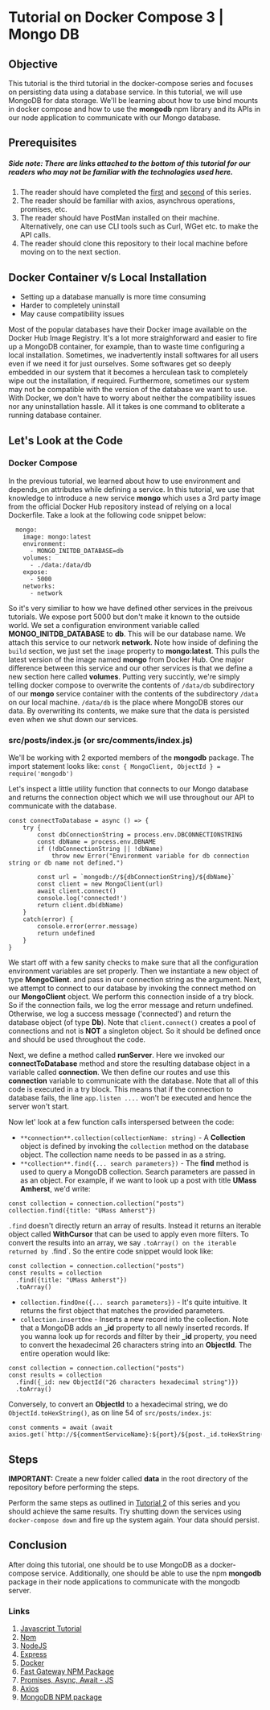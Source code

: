 # Tutorial on Docker Compose 3 | Mongo DB

## Objective
This tutorial is the third tutorial in the docker-compose series and focuses on persisting data using a database service. In this tutorial, we will use MongoDB for data storage. We'll be learning about how to use bind mounts in docker compose and how to use the **mongodb** npm library and its APIs in our node application to communicate with our Mongo database.

## Prerequisites
##### Side note: There are links attached to the bottom of this tutorial for our readers who may not be familiar with the technologies used here.
1. The reader should have completed the [first](https://github.com/scalable-web-systems/docker-compose-node) and [second](https://github.com/scalable-web-systems/docker-compose-gateway) of this series. 
2. The reader should be familiar with axios, asynchrous operations, promises, etc.
3. The reader should have PostMan installed on their machine. Alternatively, one can use CLI tools such as Curl, WGet etc. to make the API calls.
4. The reader should clone this repository to their local machine before moving on to the next section.

## Docker Container v/s Local Installation

* Setting up a database manually is more time consuming
* Harder to completely uninstall
* May cause compatibility issues

Most of the popular databases have their Docker image available on the Docker Hub Image Registry. It's a lot more straighforward and easier to fire up a MongoDB container, for example, than to waste time configuring a local installation. Sometimes, we inadvertently install softwares for all users even if we need it for just ourselves. Some softwares get so deeply embedded in our system that it becomes a herculean task to completely wipe out the installation, if required. Furthermore, sometimes our system may not be compatible with the version of the database we want to use. With Docker, we don't have to worry about neither the compatibility issues nor any uninstallation hassle. All it takes is one command to obliterate a running database container.

## Let's Look at the Code

### Docker Compose
In the previous tutorial, we learned about how to use environment and depends_on attributes while defining a service. In this tutorial, we use that knowledge to introduce a new service **mongo** which uses a 3rd party image from the official Docker Hub repository instead of relying on a local Dockerfile. Take a look at the following code snippet below:

```
  mongo:
    image: mongo:latest
    environment:
      - MONGO_INITDB_DATABASE=db
    volumes:
      - ./data:/data/db
    expose:
      - 5000
    networks:
      - network
```

So it's very similiar to how we have defined other services in the preivous tutorials. We expose port 5000 but don't make it known to the outside world. We set a configuration environment variable called **MONGO_INITDB_DATABASE** to **db**. This will be our database name. We attach this service to our network **network**. Note how inside of defining the `build` section, we just set the `image` property to **mongo:latest**. This pulls the latest version of the image named **mongo** from Docker Hub. One major difference between this service and our other services is that we define a new section here called **volumes**. Putting very succintly, we're simply telling docker compose to overwrite the contents of `/data/db` subdirectory of our **mongo** service container with the contents of the subdirectory `/data` on our local machine. `/data/db` is the place where MongoDB stores our data. By overwriting its contents, we make sure that the data is persisted even when we shut down our services.

### src/posts/index.js (or src/comments/index.js)

We'll be working with 2 exported members of the **mongodb** package. The import statement looks like:
`const { MongoClient, ObjectId } = require('mongodb')`

Let's inspect a little utility function that connects to our Mongo database and returns the connection object which we will use throughout our API to communicate with the database.

```
const connectToDatabase = async () => {
    try {
        const dbConnectionString = process.env.DBCONNECTIONSTRING
        const dbName = process.env.DBNAME
        if (!dbConnectionString || !dbName)
            throw new Error("Environment variable for db connection string or db name not defined.")
        
        const url = `mongodb://${dbConnectionString}/${dbName}`
        const client = new MongoClient(url)
        await client.connect()
        console.log('connected!')
        return client.db(dbName)
    }
    catch(error) {
        console.error(error.message)
        return undefined
    }
}
```
We start off with a few sanity checks to make sure that all the configuration environment variables are set properly. Then we instantiate a new object of type **MongoClient**. and pass in our connection string as the argument. Next, we attempt to connect to our database by invoking the connect method on our **MongoClient** object. We perform this connection inside of a try block. So if the connection fails, we log the error message and return undefined. Otherwise, we log a success message ('connected') and return the database object (of type **Db**). Note that `client.connect()` creates a pool of connections and not is __NOT__ a singleton object. So it should be defined once and should be used throughout the code.

Next, we define a method called **runServer**. Here we invoked our **connectToDatabase** method and store the resulting database object in a variable called **connection**. We then define our routes and use this **connection** variable to communicate with the database. Note that all of this code is executed in a try block. This means that if the connection to database fails, the line `app.listen ....` won't be executed and hence the server won't start.

Now let' look at a few function calls interspersed between the code:

* `**connection**.collection(collectionName: string)` - A **Collection** object is defined by invoking the `collection` method on the database object. The collection name needs to be passed in as a string.
* `**collection**.find({... search parameters})` - The **find** method is used to query a MongoDB collection. Search parameters are passed in as an object. For example, if we want to look up a post with title **UMass Amherst**, we'd write:
```
const collection = connection.collection("posts")
collection.find({title: "UMass Amherst"})
```

`.find` doesn't directly return an array of results. Instead it returns an iterable object called **WithCursor** that can be used to apply even more filters. To 
convert the results into an array, we say `.toArray() on the iterable returned by `.find`. So the entire code snippet would look like:

```
const collection = connection.collection("posts")
const results = collection
  .find({title: "UMass Amherst"})
  .toArray()
```

* `collection.findOne({... search parameters})` - It's quite intuitive. It returns the first object that matches the provided parameters.
* `collection.insertOne` - Inserts a new record into the collection. Note that a MongoDB adds an **\_id** property to all newly inserted records. If you wanna look up for records and filter by their **\_id** property, you need to convert the hexadecimal 26 characters string into an **ObjectId**. The entire operation would like:

```
const collection = connection.collection("posts")
const results = collection
  .find({_id: new ObjectId("26 characters hexadecimal string")})
  .toArray()
```

Conversely, to convert an **ObjectId** to a hexadecimal string, we do `ObjectId.toHexString()`, as on line 54 of `src/posts/index.js`:

```
const comments = await (await axios.get(`http://${commentServiceName}:${port}/${post._id.toHexString()}`)).data
```


## Steps

**IMPORTANT:** Create a new folder called **data** in the root directory of the repository before performing the steps.

Perform the same steps as outlined in [Tutorial 2](https://github.com/scalable-web-systems/docker-compose-gateway) of this series and you should achieve the same results. Try shutting down the services using `docker-compose down` and fire up the system again. Your data should persist.

## Conclusion
After doing this tutorial, one should be to use MongoDB as a docker-compose service. Additionally, one should be able to use the npm **mongodb** package in their node applications to communicate with the mongodb server. 

### Links
1. [Javascript Tutorial](https://www.w3schools.com/js/)
2. [Npm](https://www.npmjs.com/)
3. [NodeJS](https://nodejs.org/en/docs/)
4. [Express](https://expressjs.com/en/starter/hello-world.html)
5. [Docker](https://docs.docker.com/get-started/)
6. [Fast Gateway NPM Package](https://www.npmjs.com/package/fast-gateway)
7. [Promises, Async, Await - JS](https://javascript.info/async)
8. [Axios](https://github.com/axios/axios)
9. [MongoDB NPM package](https://www.npmjs.com/package/mongodb)


